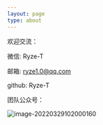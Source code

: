 ```yaml
---
layout: page
type: about
---
```


欢迎交流：

微信: Ryze-T

邮箱: [ryze1.0@qq.com](mailto:ryze1.0@qq.com)

github: Ryze-T 

团队公众号：

![image-20220329102000160](https://ryze-1258886299.cos.ap-beijing.myqcloud.com/20220603113541.png)
